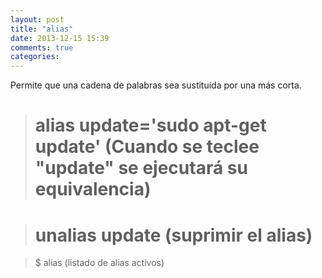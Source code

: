```yaml
---
layout: post
title: "alias"
date: 2013-12-15 15:39
comments: true
categories: 
---
```

Permite que una cadena de palabras sea sustituida por una más corta.

># alias update='sudo apt-get update' (Cuando se teclee "update" se ejecutará su equivalencia)

># unalias update  (suprimir el alias)

>$ alias (listado de alias activos)


